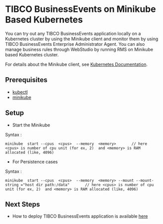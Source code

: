 # TIBCO BusinessEvents on Minikube Based Kubernetes

You can try out any TIBCO BusinessEvents application locally on a Kubernetes cluster by using the Minikube client and monitor them by using TIBCO BusinessEvents Enterprise Administrator Agent. You can also manage business rules through WebStudio by running RMS on Minikube based Kubernetes cluster.

For details about the Minikube client, see [Kubernetes Documentation](https://kubernetes.io/docs/home/).


## Prerequisites

* [kubectl](https://kubernetes.io/docs/tasks/tools/install-kubectl/)
* [minikube](https://kubernetes.io/docs/tasks/tools/install-minikube/)

## Setup

* Start the Minikube

Syntax :

```
minikube  start --cpus  <cpus>  --memory  <memory>       // here <cpus> is number of cpu unit (for ex, 2)  and <memory> is RAM allocated (like, 4096)
```

* For Persistence cases

Syntax :

```
minikube  start --cpus  <cpus>  --memory  <memory> --mount --mount-string ="host dir path:/data"       // here <cpus> is number of cpu unit (for ex, 2)  and <memory> is RAM allocated (like, 4096)
```

## Next Steps

* How to deploy TIBCO BusinessEvents application is available [here](deployments) 


